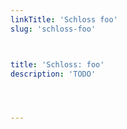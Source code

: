 ```yaml
---
linkTitle: 'Schloss foo'
slug: 'schloss-foo'



title: 'Schloss: foo'
description: 'TODO'




---
```

